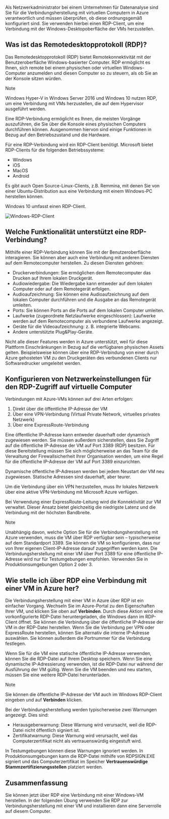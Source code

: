 Als Netzwerkadministrator bei einem Unternehmen für Datenanalyse sind Sie für die Verbindungsherstellung mit virtuellen Computern in Azure verantwortlich und müssen überprüfen, ob diese ordnungsgemäß konfiguriert sind. Sie verwenden hierbei einen RDP-Client, um eine Verbindung mit der Windows-Desktopoberfläche der VMs herzustellen.

## <a name="what-is-the-remote-desktop-protocol"></a>Was ist das Remotedesktopprotokoll (RDP)?

Das Remotedesktopprotokoll (RDP) bietet Remotekonnektivität mit der Benutzeroberfläche Windows-basierter Computer. RDP ermöglicht es Ihnen, sich remote bei einem physischen oder virtuellen Windows-Computer anzumelden und diesen Computer so zu steuern, als ob Sie an der Konsole sitzen würden.

> [!Note]
> Windows Hyper-V in Windows Server 2016 und Windows 10 nutzen RDP, um eine Verbindung mit VMs herzustellen, die auf dem Hypervisor ausgeführt werden.

Eine RDP-Verbindung ermöglicht es Ihnen, die meisten Vorgänge auszuführen, die Sie über die Konsole eines physischen Computers durchführen können. Ausgenommen hiervon sind einige Funktionen in Bezug auf den Betriebszustand und die Hardware.

Für eine RDP-Verbindung wird ein RDP-Client benötigt. Microsoft bietet RDP-Clients für die folgenden Betriebssysteme:

* Windows
* iOS
* MacOS
* Android

Es gibt auch Open Source-Linux-Clients, z.B. Remmina, mit denen Sie von einer Ubuntu-Distribution aus eine Verbindung mit einem Windows-PC herstellen können.

Windows 10 umfasst einen RDP-Client.

![Windows-RDP-Client](../media-drafts/4-rdp-client.PNG)

## <a name="what-functionality-does-an-rdp-connection-support"></a>Welche Funktionalität unterstützt eine RDP-Verbindung?

Mithilfe einer RDP-Verbindung können Sie mit der Benutzeroberfläche interagieren. Sie können aber auch eine Verbindung mit anderen Diensten auf dem Remotecomputer herstellen. Zu diesen Diensten gehören:

* Druckerverbindungen: Sie ermöglichen dem Remotecomputer das Drucken auf Ihrem lokalen Druckgerät.
* Audiowiedergabe: Die Wiedergabe kann entweder auf dem lokalen Computer oder auf dem Remotegerät erfolgen.
* Audioaufzeichnung: Sie können eine Audioaufzeichnung auf dem lokalen Computer durchführen und die Ausgabe an das Remotegerät umleiten.
* Ports: Sie können Ports an die Ports auf dem lokalen Computer umleiten.
* Laufwerke (zugeordnete Netzlaufwerke eingeschlossen): Laufwerke werden auf dem Remotecomputer als verbundene Laufwerke angezeigt.
* Geräte für die Videoaufzeichnung: z. B. integrierte Webcams.
* Andere unterstützte Plug&Play-Geräte.

Nicht alle dieser Features werden in Azure unterstützt, weil für diese Plattform Einschränkungen in Bezug auf die verfügbaren physischen Assets gelten. Beispielsweise können über eine RDP-Verbindung von einer durch Azure gehosteten VM zu den Druckgeräten des verbundenen Clients nur Softwaredrucker umgeleitet werden.

## <a name="configure-network-settings-for-rdp-access-to-virtual-machines"></a>Konfigurieren von Netzwerkeinstellungen für den RDP-Zugriff auf virtuelle Computer

Verbindungen mit Azure-VMs können auf drei Arten erfolgen:

1. Direkt über die öffentliche IP-Adresse der VM
2. Über eine VPN-Verbindung (Virtual Private Network, virtuelles privates Netzwerk)
3. Über eine ExpressRoute-Verbindung

Eine öffentliche IP-Adresse kann entweder dauerhaft oder dynamisch zugewiesen werden. Sie müssen außerdem sicherstellen, dass Sie Zugriff auf die öffentliche IP-Adresse der VM auf Port 3389 (RDP) besitzen. Für diese Bereitstellung müssen Sie sich möglicherweise an das Team für die Verwaltung der Firewallsicherheit Ihrer Organisation wenden, um eine Regel für die öffentliche IP-Adresse der VM auf Port 3389 einzurichten.

Dynamische öffentliche IP-Adressen werden bei jedem Neustart der VM neu zugewiesen. Statische Adressen sind dauerhaft, aber teurer.

Um die Verbindung über ein VPN herzustellen, muss Ihr lokales Netzwerk über eine aktive VPN-Verbindung mit Microsoft Azure verfügen.

Bei Verwendung einer ExpressRoute-Leitung wird die Konnektivität zur VM verwaltet. Dieser Ansatz bietet gleichzeitig die niedrigste Latenz und die Verbindung mit der höchsten Bandbreite.

> [!Note]
> Unabhängig davon, welche Option Sie für die Verbindungsherstellung mit Azure verwenden, muss die VM über RDP verfügbar sein – typischerweise auf dem Standardport 3389. Sie können die VM so konfigurieren, dass nur von Ihrer eigenen Client-IP-Adresse darauf zugegriffen werden kann. Die Verbindungsherstellung mit einer VM über Port 3389 für eine öffentliche IP-Adresse wird nur für Testumgebungen empfohlen. Verwenden Sie in Produktionsumgebungen Option 2 oder 3.

## <a name="how-do-you-connect-to-a-vm-in-azure-using-rdp"></a>Wie stelle ich über RDP eine Verbindung mit einer VM in Azure her?

Die Verbindungsherstellung mit einer VM in Azure über RDP ist ein einfacher Vorgang. Wechseln Sie im Azure-Portal zu den Eigenschaften Ihrer VM, und klicken Sie oben auf **Verbinden**. Durch diese Aktion wird eine vorkonfigurierte RDP-Datei heruntergeladen, die Windows dann im RDP-Client öffnet. Sie können die Verbindung über die öffentliche IP-Adresse der VM in der RDP-Datei herstellen. Wenn Sie die Verbindung per VPN oder ExpressRoute herstellen, können Sie alternativ die interne IP-Adresse auswählen. Sie können außerdem die Portnummer für die Verbindung festlegen.

Wenn Sie für die VM eine statische öffentliche IP-Adresse verwenden, können Sie die RDP-Datei auf Ihrem Desktop speichern. Wenn Sie eine dynamische IP-Adressierung verwenden, ist die RDP-Datei nur während der Ausführung der VM gültig. Wenn Sie die VM beenden und neu starten, müssen Sie eine weitere RDP-Datei herunterladen.

> [!Note]
> Sie können die öffentliche IP-Adresse der VM auch im Windows RDP-Client eingeben und auf **Verbinden** klicken.

Bei der Verbindungsherstellung werden typischerweise zwei Warnungen angezeigt. Dies sind:

* Herausgeberwarnung: Diese Warnung wird verursacht, weil die RDP-Datei nicht öffentlich signiert ist.
* Zertifikatwarnung: Diese Warnung wird verursacht, weil das Computerzertifikat nicht als vertrauenswürdig eingestuft wird.

In Testumgebungen können diese Warnungen ignoriert werden. In Produktionsumgebungen kann die RDP-Datei mithilfe von RDPSIGN.EXE signiert und das Computerzertifikat im Speicher **Vertrauenswürdige Stammzertifizierungsstellen** platziert werden.

## <a name="summary"></a>Zusammenfassung

Sie können jetzt über RDP eine Verbindung mit einer Windows-VM herstellen. In der folgenden Übung verwenden Sie RDP zur Verbindungsherstellung mit einer VM und installieren dann eine Serverrolle auf diesem Computer.
